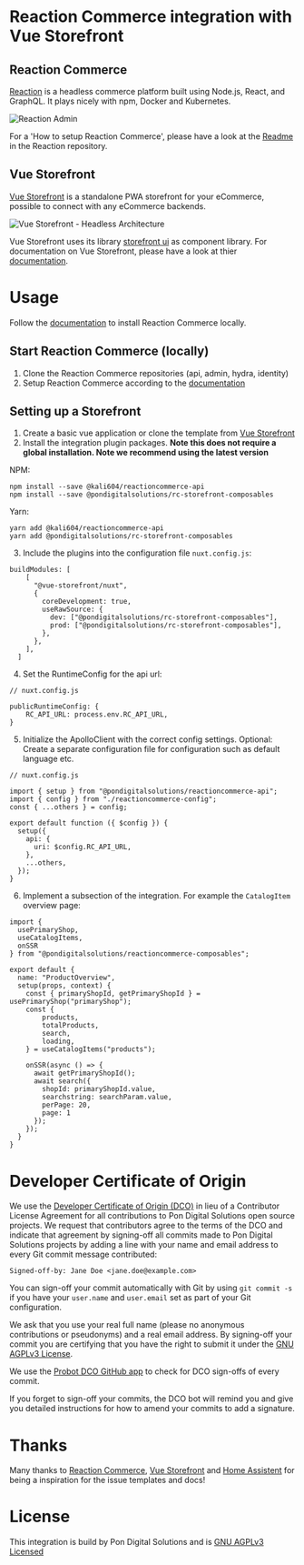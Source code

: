 # Reaction Commerce integration with Vue Storefront

## Reaction Commerce
[Reaction](http://reactioncommerce.com) is a headless commerce platform built using Node.js, React, and GraphQL. It plays nicely with npm, Docker and Kubernetes.

![Reaction Admin](https://user-images.githubusercontent.com/20409254/61161477-bb033c80-a4b8-11e9-9c5e-4f4f6a68b8d0.png)

For a 'How to setup Reaction Commerce', please have a look at the [Readme](https://raw.githubusercontent.com/reactioncommerce/reaction/trunk/README.md) in the Reaction repository.

## Vue Storefront

[Vue Storefront](https://www.vuestorefront.io/) is a standalone PWA storefront for your eCommerce, possible to connect with any eCommerce backends.

![Vue Storefront - Headless Architecture](https://uploads-ssl.webflow.com/5e7cf661c23ac9df156d9c3d/5eff4a2497a1546ca057dcca_github_headless_architecture.png)

Vue Storefront uses its library [storefront ui](https://www.storefrontui.io/) as component library. 
For documentation on Vue Storefront, please have a look at thier [documentation](https://docs.vuestorefront.io/).

# Usage
Follow the [documentation](https://raw.githubusercontent.com/reactioncommerce/reaction/trunk/README.md) to install Reaction Commerce locally.

## Start Reaction Commerce (locally)

1. Clone the Reaction Commerce repositories (api, admin, hydra, identity)
2. Setup Reaction Commerce according to the [documentation](https://docs.reactioncommerce.com/docs/getting-started-developing-with-reaction)

## Setting up a Storefront 

1. Create a basic vue application or clone the template from [Vue Storefront](https://docs.vuestorefront.io/guide/general/introduction.html#installing-vue-storefront)
2. Install the integration plugin packages. **Note this does not require a global installation. Note we recommend using the latest version**

NPM:
```
npm install --save @kali604/reactioncommerce-api
npm install --save @pondigitalsolutions/rc-storefront-composables
```

Yarn:
```
yarn add @kali604/reactioncommerce-api
yarn add @pondigitalsolutions/rc-storefront-composables
```

3. Include the plugins into the configuration file `nuxt.config.js`:

```
buildModules: [
    [
      "@vue-storefront/nuxt",
      {
        coreDevelopment: true,
        useRawSource: {
          dev: ["@pondigitalsolutions/rc-storefront-composables"],
          prod: ["@pondigitalsolutions/rc-storefront-composables"],
        },
      },
    ],
  ]
```

4. Set the RuntimeConfig for the api url:

```
// nuxt.config.js

publicRuntimeConfig: {
    RC_API_URL: process.env.RC_API_URL,
}
```

5. Initialize the ApolloClient with the correct config settings. 
Optional: Create a separate configuration file for configuration such as default language etc.

```
// nuxt.config.js

import { setup } from "@pondigitalsolutions/reactioncommerce-api";
import { config } from "./reactioncommerce-config";
const { ...others } = config;

export default function ({ $config }) {
  setup({
    api: {
      uri: $config.RC_API_URL,
    },
    ...others,
  });
}
```

6. Implement a subsection of the integration. 
For example the `CatalogItem` overview page:

```
import {
  usePrimaryShop,
  useCatalogItems,
  onSSR
} from "@pondigitalsolutions/reactioncommerce-composables";

export default {
  name: "ProductOverview",
  setup(props, context) {
    const { primaryShopId, getPrimaryShopId } = usePrimaryShop("primaryShop");
    const {
        products,
        totalProducts,
        search,
        loading,
    } = useCatalogItems("products");

    onSSR(async () => {
      await getPrimaryShopId();
      await search({
        shopId: primaryShopId.value,
        searchstring: searchParam.value,
        perPage: 20,
        page: 1
      });
    });
  }
}
```

# Developer Certificate of Origin
We use the [Developer Certificate of Origin (DCO)](https://developercertificate.org/) in lieu of a Contributor License Agreement for all contributions to Pon Digital Solutions open source projects. We request that contributors agree to the terms of the DCO and indicate that agreement by signing-off all commits made to Pon Digital Solutions projects by adding a line with your name and email address to every Git commit message contributed:

```
Signed-off-by: Jane Doe <jane.doe@example.com>
```

You can sign-off your commit automatically with Git by using `git commit -s` if you have your `user.name` and `user.email` set as part of your Git configuration.

We ask that you use your real full name (please no anonymous contributions or pseudonyms) and a real email address. By signing-off your commit you are certifying that you have the right to submit it under the [GNU AGPLv3 License](https://github.com/pondigitalsolutions/rc-storefront-api/blob/main/License).

We use the [Probot DCO GitHub app](https://github.com/apps/dco) to check for DCO sign-offs of every commit.

If you forget to sign-off your commits, the DCO bot will remind you and give you detailed instructions for how to amend your commits to add a signature.

# Thanks 
Many thanks to [Reaction Commerce](https://github.com/reactioncommerce/reaction), [Vue Storefront](https://github.com/DivanteLtd/vue-storefront) and [Home Assistent](https://github.com/home-assistant/core) for being a inspiration for the issue templates and docs!

# License
This integration is build by Pon Digital Solutions and is [GNU AGPLv3 Licensed](https://github.com/pondigitalsolutions/rc-storefront-api/blob/main/License)